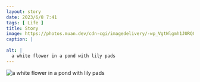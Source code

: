 ```yaml
---
layout: story
date: 2023/6/8 7:41
tags: [ Life ]
title: Story
image: https://photos.muan.dev/cdn-cgi/imagedelivery/-wp_VgtWlgmh1JURQ8t1mg/9764ea1a-754d-4b86-4dfa-1d4c397ce000/public
caption: |
  
alt: |
  a white flower in a pond with lily pads
---
```


![a white flower in a pond with lily pads](https://photos.muan.dev/cdn-cgi/imagedelivery/-wp_VgtWlgmh1JURQ8t1mg/9764ea1a-754d-4b86-4dfa-1d4c397ce000/public)


